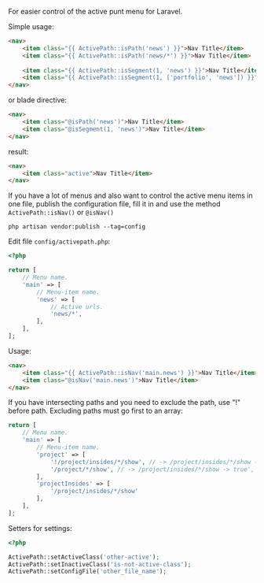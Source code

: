 For easier control of the active punt menu for Laravel.

Simple usage:
```html
<nav>
    <item class="{{ ActivePath::isPath('news') }}">Nav Title</item>
    <item class="{{ ActivePath::isPath('news/*') }}">Nav Title</item>
    
    <item class="{{ ActivePath::isSegment(1, 'news') }}">Nav Title</item>
    <item class="{{ ActivePath::isSegment(1, ['portfolio', 'news']) }}">Nav Title</item>
</nav>
```

or blade directive:
```html
<nav>
    <item class="@isPath('news')">Nav Title</item> 
    <item class="@isSegment(1, 'news')">Nav Title</item>
</nav>
```

result:
```html
<nav>
    <item class="active">Nav Title</item> 
</nav>
```

If you have a lot of menus and also want to control the active menu items in one file, publish the configuration file, fill it in and use the method `ActivePath::isNav()` or `@isNav()`

```
php artisan vendor:publish --tag=config
```

Edit file `config/activepath.php`:
```php
<?php

return [
    // Menu name.
    'main' => [
        // Menu-item name.
        'news' => [
            // Active urls.
            'news/*',
        ],
    ],
];
```

Usage:
```html
<nav>
    <item class="{{ ActivePath::isNav('main.news') }}">Nav Title</item> 
    <item class="@isNav('main.news')">Nav Title</item> 
</nav>
```

If you have intersecting paths and you need to exclude the path, use "!" before path. Excluding paths must go first to an array:

```php
return [
    // Menu name.
    'main' => [
        // Menu-item name.
        'project' => [
            '!/project/insides/*/show', // -> /project/insides/*/show -> false',
            '/project/*/show', // -> /project/insides/*/show -> true',
        ],
        'projectInsides' => [
            '/project/insides/*/show'
        ],
    ],
];
```


Setters for settings:
```php
<?php

ActivePath::setActiveClass('other-active');
ActivePath::setInactiveClass('is-not-active-class');
ActivePath::setConfigFile('other_file_name');
```
